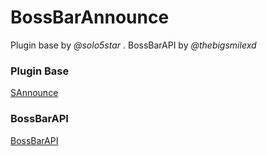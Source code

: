 # BossBarAnnounce
Plugin base by _@solo5star_ . BossBarAPI by _@thebigsmilexd_

### Plugin Base
<a href="https://github.com/SOLOPlugins-PocketMine/SAnnounce">SAnnounce</a>

### BossBarAPI
<a href="https://github.com/thebigsmileXD/BossBarAPI">BossBarAPI</a>
